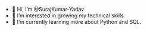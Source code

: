 - 👋 Hi, I’m @SurajKumar-Yadav
- 👀 I’m interested in growing my technical skills.
- 🌱 I’m currently learning more about Python and SQL.

<!---
SurajKumar-Yadav/SurajKumar-Yadav is a ✨ special ✨ repository because its `README.md` (this file) appears on your GitHub profile.
You can click the Preview link to take a look at your changes.
--->

